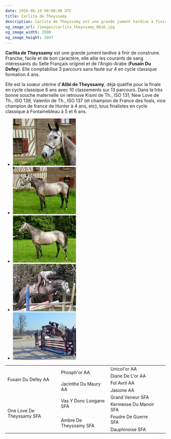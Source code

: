 ```yaml
---
date: 2016-06-19 00:00:00 UTC
title: Carlita de Theyssamy
description: Carlita de Theyssamy est une grande jument tardive à finir de construire. Franche, facile et de bon caractère, elle allie les courants de sang intéressants du Selle Français originel et de l'Anglo-Arabe et provient d'une excellente souche maternelle.
og_image_url: /images/carlita_theyssamy_0616.jpg
og_image_width: 2000
og_image_height: 1047
---
```


<div class="pure-u-1 pure-u-md-1-2 pure-u-lg-1-3">
<p><strong>Carlita de Theyssamy</strong> est une grande jument tardive à finir de construire. Franche, facile et de bon caractère, elle allie les courants de sang intéressants du Selle Français originel et de l'Anglo-Arabe (<strong>Fusain Du Defey</strong>). Elle comptabilise 3 parcours sans faute sur 4 en cycle classique formation 4 ans.</p>
<p>Elle est la soœur utérine d'<strong>Alibi de Theyssamy</strong>, déjà qualifié pour la finale en cycle classique 6 ans avec 10 classements sur 13 parcours. Dans la très bonne souche maternelle on retrouve Kismi de Th., ISO 131, New Love de Th., ISO 139, Valentin de Th., ISO 137 (et champion de France des foals, vice champion de france de Hunter à 4 ans, etc), tous finalistes en cycle classique à Fontainebleau à 5 et 6 ans.</p>
</div>

<div class="pure-u-1 pure-u-md-1-2 pure-u-lg-1-3">
<div class="gallery" style="display:block;">
	<ul class="rig columns-4">
		<li><a href="/images/carlita_theyssamy_0616_1.jpg" title="Carlita de Theyssamy"><img src="/images/carlita_theyssamy_0616_1_link_pv.jpg" alt="Carlita de Theyssamy" /></a></li>
		<li><a href="/images/carlita_theyssamy_0616_2.jpg" title="Carlita de Theyssamy"><img src="/images/carlita_theyssamy_0616_2_link_pv.jpg" alt="Carlita de Theyssamy" /></a></li>
		<li><a href="/images/carlita_theyssamy_0616_3.jpg" title="Carlita de Theyssamy"><img src="/images/carlita_theyssamy_0616_3_link_pv.jpg" alt="Carlita de Theyssamy" /></a></li>
		<li><a href="/images/carlita_theyssamy_0616_4.jpg" title="Carlita de Theyssamy"><img src="/images/carlita_theyssamy_0616_4_link_pv.jpg" alt="Carlita de Theyssamy" /></a></li>
		<li><a href="/images/carlita_theyssamy_0616_5.jpg" title="Carlita de Theyssamy"><img src="/images/carlita_theyssamy_0616_5_link_pv.jpg" alt="Carlita de Theyssamy" /></a></li>
	</ul>
</div>
</div>

<div class="pure-u-1 pure-u-md-1-2 pure-u-lg-1-3">
<table class="genealogie">
	<tr>
		<td rowspan="4" class="c-cell">Fusain Du Defey AA</td>
		<td rowspan="2" class="c-cell">Phosph'or AA</td>
		<td class="c-cell">Unicol'or AA</td>
	</tr>
	<tr>
		<td class="c-cell">Diane De L'or AA</td>
		<td></td>
		<td></td>
	</tr>
	<tr>
		<td rowspan="2" class="c-cell">Jacinthe Du Maury AA</td>
		<td class="c-cell">Fol Avril AA</td>
		<td></td>
	</tr>
	<tr>
		<td class="c-cell">Jasione AA</td>
		<td></td>
		<td></td>
	</tr>
	<tr>
		<td rowspan="4" class="c-cell">One Love De Theyssamy SFA</td>
		<td rowspan="2" class="c-cell">Vas Y Donc Longane SFA</td>
		<td class="c-cell">Grand Veneur SFA</td>
	</tr>
	<tr>
		<td class="c-cell">Kermesse Du Manoir SFA</td>
		<td></td>
		<td></td>
	</tr>
	<tr>
		<td rowspan="2" class="c-cell">Ambre De Theyssamy SFA</td>
		<td class="c-cell">Foudre De Guerre SFA</td>
		<td></td>
	</tr>
	<tr>
		<td class="c-cell">Dauphinoise SFA</td>
		<td></td>
		<td></td>
	</tr>
</table>
</div>
